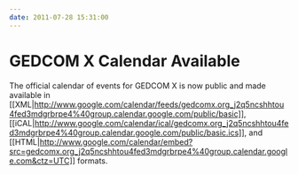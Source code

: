 ```yaml
---
date: 2011-07-28 15:31:00
---
```

GEDCOM X Calendar Available
===========================

The official calendar of events for GEDCOM X is now public and made available in [[XML|http://www.google.com/calendar/feeds/gedcomx.org_j2q5ncshhtou4fed3mdgrbrpe4%40group.calendar.google.com/public/basic]], [[iCAL|http://www.google.com/calendar/ical/gedcomx.org_j2q5ncshhtou4fed3mdgrbrpe4%40group.calendar.google.com/public/basic.ics]], and [[HTML|http://www.google.com/calendar/embed?src=gedcomx.org_j2q5ncshhtou4fed3mdgrbrpe4%40group.calendar.google.com&ctz=UTC]] formats.

